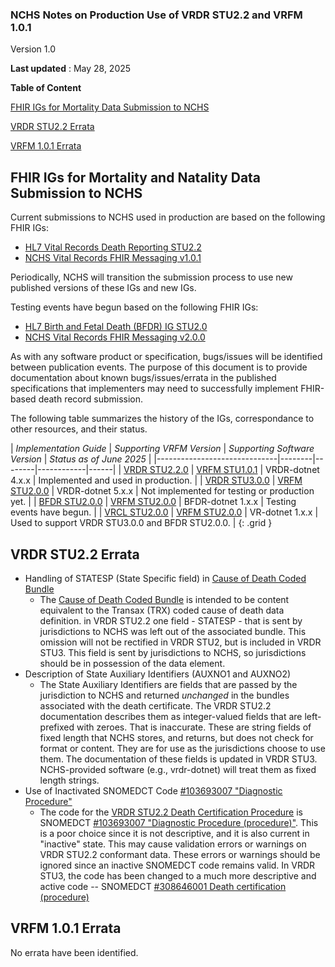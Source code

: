 ### NCHS Notes on Production Use of VRDR STU2.2 and VRFM 1.0.1

Version 1.0

**Last updated** : May 28, 2025

**Table of Content**

[FHIR IGs for Mortality Data Submission to NCHS](#fhir-igs-for-mortality-and-natality-data-submission-to-nchs)

[VRDR STU2.2 Errata](#vrdr-stu22-errata)

[VRFM 1.0.1 Errata](#vrfm-101-errata)

## FHIR IGs for Mortality and Natality Data Submission to NCHS
Current submissions to NCHS used in production are based on the following FHIR IGs:
* [HL7 Vital Records Death Reporting STU2.2](https://hl7.org/fhir/us/vrdr/STU2.2/)
* [NCHS Vital Records FHIR Messaging v1.0.1](https://nightingaleproject.github.io/vital_records_fhir_messaging_ig/v1.0.1/index.html)

Periodically, NCHS will transition the submission process to use new published versions of these IGs and new IGs.

Testing events have begun based on the following FHIR IGs:
* [HL7 Birth and Fetal Death (BFDR) IG STU2.0](https://hl7.org/fhir/us/bfdr/index.html)
* [NCHS Vital Records FHIR Messaging v2.0.0](https://nightingaleproject.github.io/vital_records_fhir_messaging_ig/)

As with any software product or specification, bugs/issues will be identified between publication events.
The purpose of this document is to provide documentation about known bugs/issues/errata in the published specifications that implementers may need to successfully implement FHIR-based death record submission.

The following table summarizes the history of the IGs, correspondance to other resources, and their status.

| *Implementation Guide* | *Supporting VRFM Version* | *Supporting Software Version* | *Status as of June 2025* |
|------------------------------|--------|--------|------------|------|
| [VRDR STU2.2.0](https://hl7.org/fhir/us/vrdr/STU2.2/) | [VRFM STU1.0.1](https://nightingaleproject.github.io/vital_records_fhir_messaging_ig/v1.0.1/index.html) | VRDR-dotnet 4.x.x | Implemented and used in production. |
| [VRDR STU3.0.0](https://hl7.org/fhir/us/vrdr/STU3/) | [VRFM STU2.0.0](https://nightingaleproject.github.io/vital_records_fhir_messaging_ig/) | VRDR-dotnet 5.x.x | Not implemented for testing or production yet. |
| [BFDR STU2.0.0](https://hl7.org/fhir/us/bfdr/STU2/index.html) | [VRFM STU2.0.0](https://nightingaleproject.github.io/vital_records_fhir_messaging_ig/) | BFDR-dotnet 1.x.x | Testing events have begun.  |
| [VRCL STU2.0.0](https://hl7.org/fhir/us/vr-common-library/STU2/index.html) | [VRFM STU2.0.0](https://nightingaleproject.github.io/vital_records_fhir_messaging_ig/) | VR-dotnet 1.x.x | Used to support VRDR STU3.0.0 and BFDR STU2.0.0. |
{: .grid }


## VRDR STU2.2 Errata
* Handling of STATESP (State Specific field) in [Cause of Death Coded Bundle](https://hl7.org/fhir/us/vrdr/STU2.2/StructureDefinition-vrdr-cause-of-death-coded-bundle.html)
  * The [Cause of Death Coded Bundle](https://hl7.org/fhir/us/vrdr/STU2.2/StructureDefinition-vrdr-cause-of-death-coded-bundle.html) is intended to be content equivalent to the Transax (TRX) coded cause of death data definition.   in VRDR STU2.2 one field - STATESP - that is sent by jurisdictions to NCHS was left out of the associated bundle.   This omission will not be rectified in VRDR STU2, but is included in VRDR STU3.  This field is sent by jurisdictions to NCHS, so jurisdictions should be in possession of the data element.  
* Description of State Auxiliary Identifiers (AUXNO1 and AUXNO2)
  * The State Auxiliary Identifiers are fields that are passed by the jurisdiction to NCHS and returned *unchanged* in the bundles associated with the death certificate.   The VRDR STU2.2 documentation describes them as integer-valued fields that are left-prefixed with zeroes.   That is inaccurate.   These are string fields of fixed length that NCHS stores, and returns, but does not check for format or content.   They are for use as the jurisdictions choose to use them.   The documentation of these fields is updated in VRDR STU3.   NCHS-provided software (e.g., vrdr-dotnet) will treat them as fixed length strings.
* Use of Inactivated SNOMEDCT Code [#103693007 "Diagnostic Procedure"](https://browser.ihtsdotools.org/?perspective=full&conceptId1=103693007&edition=MAIN/2024-06-01&release=&languages=en)
  * The code for the [VRDR STU2.2 Death Certification Procedure](https://hl7.org/fhir/us/vrdr/STU2.2/StructureDefinition-vrdr-death-certification.html) is SNOMEDCT [#103693007 "Diagnostic Procedure (procedure)"](https://browser.ihtsdotools.org/?perspective=full&conceptId1=103693007&edition=MAIN/2024-06-01&release=&languages=en).  This is a poor choice since it is not descriptive, and it is also current in "inactive" state.  This may cause validation errors or warnings on VRDR STU2.2 conformant data.   These errors or warnings should be ignored since an inactive SNOMEDCT code remains valid.   In VRDR STU3, the code has been changed to a much more descriptive and active code -- SNOMEDCT [#308646001 Death certification (procedure)](https://browser.ihtsdotools.org/?perspective=full&conceptId1=308646001&edition=MAIN/2024-06-01&release=&languages=en.)

## VRFM 1.0.1 Errata
No errata have been identified.


